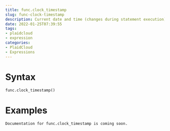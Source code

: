 ```yaml
---
title: func.clock_timestamp
slug: func-clock-timestamp
description: Current date and time (changes during statement execution)
date: 2022-01-25T07:39:55
tags:
- plaidcloud
- expression
categories:
- PlaidCloud
- Expressions
---
```



# Syntax



```
func.clock_timestamp() 
```


# Examples



```
Documentation for func.clock_timestamp is coming soon.
```
